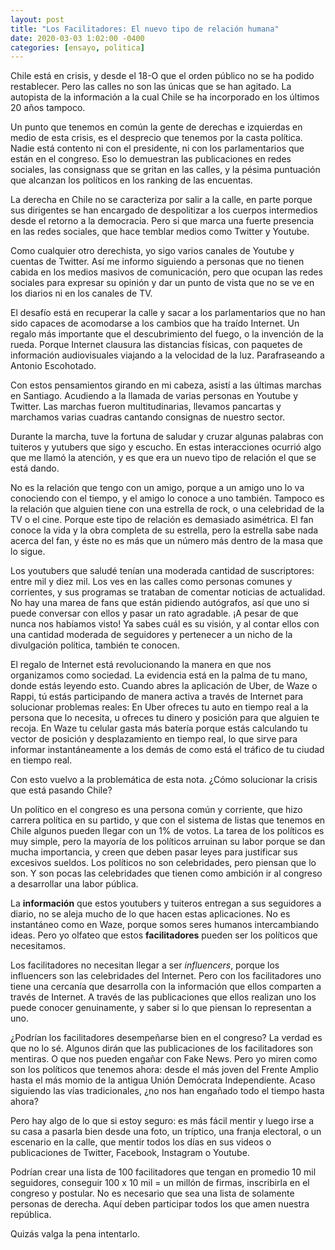 ```yaml
---
layout: post
title: "Los Facilitadores: El nuevo tipo de relación humana"
date: 2020-03-03 1:02:00 -0400
categories: [ensayo, politica]
---
```


<!-- Chile está en crisis. A partir de un alza de 30 pesos en la tarifa del metro,
los estudiantes comenzaron a evadir el pasaje el 18 de octubre de 2019. Desde
entonces, en el país no ha cesado el movimiento en las calles. Desde destrucción
de bienes públicos, hasta manifestaciones a favor de una nueva constitución y
otros en contra. -->

Chile está en crisis, y desde el 18-O  que el orden público no se ha podido restablecer.
Pero las calles no son las únicas que se han agitado. La autopista de la información a la
cual Chile se ha incorporado en los últimos 20 años tampoco.

Un punto que tenemos en común la gente de derechas e izquierdas en medio de esta crisis, es el desprecio
que tenemos por la casta política.
Nadie está contento ni con el presidente, ni con los parlamentarios que están en el congreso. Eso lo 
demuestran las publicaciones en redes sociales, las consignass que se gritan en las calles, y la pésima
puntuación que alcanzan los políticos en los ranking de las encuentas.

<!-- Pero en política lo que en realidad vale es quien controla la calle: quién está en los colegios,
en las universidades, en los sindicatos, en las barras bravas, etc. Ahí es donde domina
la izquierda y la social democracia pero en menor medida. -->

La derecha en Chile no se caracteriza por salir a la calle, en parte porque sus dirigentes se han encargado de
despolitizar a los cuerpos intermedios desde el retorno a la democracia. Pero si que marca una
fuerte presencia en las redes sociales, que hace temblar medios como Twitter y Youtube.

Como cualquier otro derechista, yo sigo varios canales de Youtube y cuentas de Twitter.
Así me informo siguiendo a personas que no tienen cabida en los medios masivos de comunicación,
pero que ocupan las redes sociales para expresar su opinión y dar un punto de vista que
no se ve en los diarios ni en los canales de TV.

El desafío está en recuperar la calle y sacar a los parlamentarios que no han sido capaces de
acomodarse a los cambios que ha traído Internet. Un regalo más importante que
el descubrimiento del fuego, o la invención de la rueda. Porque Internet clausura las distancias físicas,
con paquetes de información audiovisuales viajando a la velocidad de la luz. Parafraseando a Antonio Escohotado.

Con estos pensamientos girando en mi cabeza, asistí a las últimas marchas en Santiago. Acudiendo a la llamada
de varias personas en Youtube y Twitter. Las marchas fueron multitudinarias, llevamos pancartas y marchamos varias
cuadras cantando consignas de nuestro sector.

Durante la marcha, tuve la fortuna de saludar y cruzar algunas palabras con tuiteros y yutubers que sigo y escucho.
En estas interacciones ocurrió algo que me llamó la atención, y es que era un nuevo tipo de relación el que se está
dando.

No es la relación que tengo con un amigo, porque a un amigo uno lo va conociendo con el tiempo, y el amigo
lo conoce a uno también. Tampoco es 
la relación que alguien tiene con una estrella de rock, o una celebridad de la TV o el cine. Porque este tipo
de relación es demasiado asimétrica. El fan conoce la vida y la obra completa de su estrella, pero la estrella
sabe nada acerca del fan, y éste no es más que un número más dentro de la masa que lo sigue.
<!-- sabe nada acerca del fan, y éste no es más que un número más dentro de la masa que lo sigue. Es mucho
más difícil entablar una conversación con una celebridad, más allá de que el fan explique como le cambió la vida. -->

Los youtubers que saludé tenían una moderada cantidad de suscriptores: entre mil y diez mil. Los ves en las calles
como personas comunes y corrientes, y sus programas se trataban de comentar noticias de actualidad. No hay una 
marea de fans que están pidiendo autógrafos, así que uno si puede conversar con ellos y pasar un rato agradable. 
¡A pesar de que nunca nos habíamos visto! Ya sabes cuál es su visión, y al contar ellos con una cantidad
moderada de seguidores y pertenecer a un nicho de la divulgación política, también te conocen.

El regalo de Internet está revolucionando la manera en que nos organizamos como sociedad. La evidencia está
en la palma de tu mano, donde estás leyendo esto. Cuando abres la aplicación de Uber, de Waze o Rappi, 
tú estás participando de manera activa a través de Internet para solucionar problemas reales: En Uber
ofreces tu auto en tiempo real a la persona que lo necesita, u ofreces tu dinero y posición para que
alguien te recoja. En Waze tu celular gasta más batería porque estás calculando tu vector de posición
y desplazamiento en tiempo real, lo que sirve para informar instantáneamente a los demás de como está
el tráfico de tu ciudad en tiempo real.

Con esto vuelvo a la problemática de esta nota. ¿Cómo solucionar la crisis que está pasando Chile?

Un político en el congreso es una persona común y corriente, que hizo carrera política en su partido,
y que con el sistema de listas que tenemos en Chile algunos pueden llegar con un 1% de votos. La tarea
de los políticos es muy simple, pero la mayoría de los políticos arruinan su labor porque se dan
mucha importancia, y creen que deben pasar leyes para justificar sus excesivos sueldos. Los políticos
no son celebridades, pero piensan que lo son. Y son pocas las celebridades que tienen como ambición
ir al congreso a desarrollar una labor pública.

La **información** que estos youtubers y tuiteros entregan a sus seguidores a diario, no se aleja mucho
de lo que hacen estas aplicaciones. No es instantáneo como en Waze, porque somos seres humanos intercambiando
ideas. Pero yo olfateo que estos **facilitadores** pueden ser los políticos que necesitamos.

Los facilitadores no necesitan llegar a ser *influencers*, porque los influencers son las celebridades
del Internet. Pero con los facilitadores uno tiene una cercanía que desarrolla con la información que 
ellos comparten a través de Internet. A través de las publicaciones que ellos realizan uno los puede
conocer genuinamente, y saber si lo que piensan lo representan a uno.

¿Podrían los facilitadores desempeñarse bien en el congreso? La verdad es que no lo sé. Algunos dirán
que las publicaciones de los facilitadores son mentiras. O que nos pueden engañar con Fake News. Pero
yo miren como son los políticos que tenemos ahora: desde el más joven del Frente Amplio hasta el más momio
de la antigua Unión Demócrata Independiente. Acaso siguiendo las vías tradicionales, ¿no nos han engañado todo el tiempo hasta
ahora?

Pero hay algo de lo que si estoy seguro: es más fácil mentir y luego irse a su casa a pasarla bien
desde una foto, un tríptico,
una franja electoral, o un escenario en la calle, que mentir todos
los días en sus videos o publicaciones de Twitter, Facebook, Instagram o Youtube.

Podrían crear una lista de 100 facilitadores que tengan en promedio 10 mil seguidores, conseguir
100 x 10 mil = un millón de firmas, inscribirla en el congreso y postular. No es necesario que
sea una lista de solamente personas de derecha. Aquí deben participar todos los que amen nuestra república.

Quizás valga la pena intentarlo.




